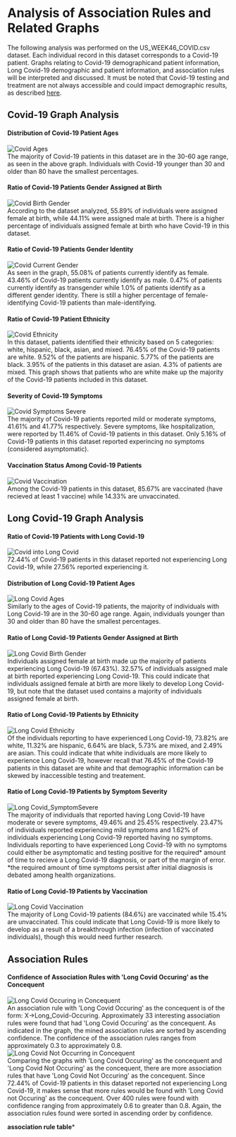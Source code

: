 # Analysis of Association Rules and Related Graphs
The following analysis was performed on the US_WEEK46_COVID.csv dataset. Each individual record in this dataset corresponds to a Covid-19 patient. 
Graphs relating to Covid-19 demographicand patient information, Long Covid-19 demographic and patient information, and association rules will be
interpreted and discussed. It must be noted that Covid-19 testing and treatment are not always 
accessible and could impact demographic results, as described [here](https://www.cadth.ca/sites/default/files/hs-eh/EH0096%20Long%20COVID%20v.7.0-Final.pdf).

## Covid-19 Graph Analysis
#### Distribution of Covid-19 Patient Ages
![Covid Ages](AR_Analysis/Age.png)   
The majority of Covid-19 patients in this dataset are in the 30-60 age range, as seen in the above graph. Individuals with Covid-19 younger than 30 and older than 
80 have the smallest percentages. 

#### Ratio of Covid-19 Patients Gender Assigned at Birth
![Covid Birth Gender](AR_Analysis/Birth_Gender.png)        
According to the dataset analyzed, 55.89% of individuals were assigned female at birth, while 44.11% were assigned male at birth.
There is a higher percentage of individuals assigned female at birth who have Covid-19 in this dataset.  

#### Ratio of Covid-19 Patients Gender Identity
![Covid Current Gender](AR_Analysis/Current_Gender.png)   
As seen in the graph, 55.08% of patients currently identify as female. 43.46% of Covid-19 patients currently identify as male. 0.47% of patients currently identify
as transgender while 1.0% of patients identify as a different gender identity. There is still a higher percentage of female-identifying Covid-19 patients than 
male-identifying. 

#### Ratio of Covid-19 Patient Ethnicity
![Covid Ethnicity](AR_Analysis/Ethnicity.png)     
In this dataset, patients identified their ethnicity based on 5 categories: white, hispanic, black, asian, and mixed. 76.45% of the Covid-19 patients
are white. 9.52% of the patients are hispanic. 5.77%  of the patients are black. 3.95% of the patients in this dataset are asian. 4.3% of patients are mixed. 
This graph shows that patients who are white make up the majority of the Covid-19 patients included in this dataset. 

#### Severity of Covid-19 Symptoms
![Covid Symptoms Severe](AR_Analysis/Severity.png)   
The majority of Covid-19 patients reported mild or moderate symptoms, 41.61% and 41.77% respectively. Severe symptoms, like hospitalization, were reported by 11.46%
of Covid-19 patients in this dataset. Only 5.16% of Covid-19 patients in this dataset reported experincing no symptoms (considered asymptomatic).  

#### Vaccination Status Among Covid-19 Patients
![Covid Vaccination](AR_Analysis/Vax_Rate.png)   
Among the Covid-19 patients in this dataset, 85.67% are vaccinated (have recieved at least 1 vaccine) while 14.33% are unvaccinated.   

## Long Covid-19 Graph Analysis
#### Ratio of Covid-19 Patients with Long Covid-19
![Covid into Long Covid](AR_Analysis/Has_LC.png)   
72.44% of Covid-19 patients in this dataset reported not experiencing Long Covid-19, while 27.56% reported experiencing it. 

#### Distribution of Long Covid-19 Patient Ages
![Long Covid Ages](AR_Analysis/LC_Age.png)   
Similarly to the ages of Covid-19 patients, the majority of individuals with Long Covid-19 are in the 30-60 age range. Again, individuals younger than 30 and older
than 80 have the smallest percentages.

#### Ratio of Long Covid-19 Patients Gender Assigned at Birth
![Long Covid Birth Gender](AR_Analysis/LC_Birth_Gender.png)   
Individuals assigned female at birth made up the majority of patients experiencing Long Covid-19 (67.43%). 32.57% of individuals assigned male at birth reported 
experiencing Long Covid-19. This could indicate that individuals assigned female at birth are more likely to develop Long Covid-19, but note that the dataset used 
contains a majority of individuals assigned female at birth. 

#### Ratio of Long Covid-19 Patients by Ethnicity
![Long Covid Ethnicity](AR_Analysis/LC_Ethnicity.png)   
Of the individuals reporting to have experienced Long Covid-19, 73.82% are white, 11.32% are hispanic, 6.64% are black, 5.73% are mixed, and 2.49% are asian. 
This could indicate that white individuals are more likely to experience Long Covid-19, however recall that 76.45% of the Covid-19 patients in this dataset are white
and that demographic information can be skewed by inaccessible testing and treatement. 

#### Ratio of Long Covid-19 Patients by Symptom Severity
![Long Covid_SymptomSevere](AR_Analysis/LC_Symptom.png)   
The majority of individuals that reported having Long Covid-19 have moderate or severe symptoms, 49.46% and 25.45% respectively. 23.47% of individuals reported 
experiencing mild symptoms and 1.62% of individuals experiencing Long Covid-19 reported having no symptoms. Individuals reporting to have experienced Long Covid-19
with no symptoms could either be asymptomatic and testing positive for the required* amount of time to recieve a Long Covid-19 diagnosis, or part of the margin of error.   
*the required amount of time symptoms persist after initial diagnosis is debated among health organizations.
#### Ratio of Long Covid-19 Patients by Vaccination 
![Long Covid Vaccination](AR_Analysis/LC_Vax.png)   
The majority of Long Covid-19 patients (84.6%) are vaccinated while 15.4% are unvaccinated. This could indicate that Long Covid-19 is more likely to develop
as a result of a breakthrough infection (infection of vaccinated individuals), though this would need further research.

## Association Rules
#### Confidence of Association Rules with 'Long Covid Occuring' as the Concequent
![Long Covid Occuring in Concequent](AR_Analysis/AR_LC.png)   
An association rule with 'Long Covid Occuring' as the concequent is of the form: X->Long_Covid-Occuring. Approximately 33 interesting association rules were found that had 'Long
Covid Occuring' as the concequent. As indicated in the graph, the mined association rules are sorted by ascending confidence. The confidence of the association rules ranges from approximately 
0.3 to approximately 0.8.
![Long Covid Not Occurring in Concequent](AR_Analysis/AR_NoLC.png)   
Comparing the graphs with 'Long Covid Occuring' as the concequent and 'Long Covid Not Occuring' as the concequent, there are more association rules that have 'Long Covid
Not Occuring' as the concequent. Since 72.44% of Covid-19 patients in this dataset reported not experiencing Long Covid-19, it makes sense that more rules would be found with 'Long Covid not Occuring' as the concequent.
Over 400 rules were found with confidence ranging from approximately 0.6 to greater than 0.8. Again, the association rules found were sorted in ascending order by confidence.

**association rule table***
